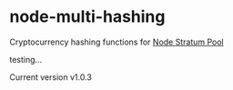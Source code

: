 node-multi-hashing
===============
Cryptocurrency hashing functions for [Node Stratum Pool](https://github.com/Hdactech/stratum-pool)

testing...

Current version v1.0.3
